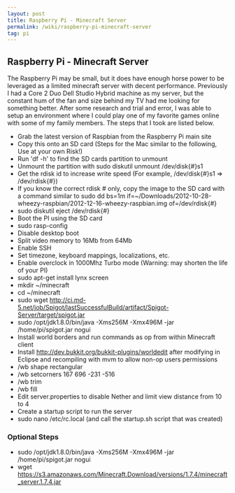 ```yaml
---
layout: post
title: Raspberry Pi - Minecraft Server
permalink: /wiki/raspberry-pi-minecraft-server
tag: pi
---
```


## Raspberry Pi - Minecraft Server
The Raspberry Pi may be small, but it does have enough horse power to be leveraged as a limited minecraft server with decent performance.  Previously I had a Core 2 Duo Dell Studio Hybrid machine as my server, but the constant hum of the fan and size behind my TV had me looking for something better.  After some research and trial and error, I was able to setup an environment where I could play one of my favorite games online with some of my family members.  The steps that I took are listed below. 

  * Grab the latest version of Raspbian from the Raspberry Pi main site
  * Copy this onto an SD card (Steps for the Mac similar to the following, Use at your own Risk!)
  * Run 'df -h' to find the SD cards partition to unmount
  * Unmount the partition with sudo diskutil unmount /dev/disk{#}s1
  * Get the rdisk id to increase write speed (For example, /dev/disk{#}s1 => /dev/rdisk{#})
  * If you know the correct rdisk # only, copy the image to the SD card with a command similar to sudo dd bs=1m if=~/Downloads/2012-10-28-wheezy-raspbian/2012-12-16-wheezy-raspbian.img of=/dev/rdisk{#}
  * sudo diskutil eject /dev/rdisk{#}
  * Boot the PI using the SD card
  * sudo rasp-config
  * Disable desktop boot
  * Split video memory to 16Mb from 64Mb
  * Enable SSH
  * Set timezone, keyboard mappings, localizations, etc.
  * Enable overclock in 1000Mhz Turbo mode (Warning: may shorten the life of your PI)
  * sudo apt-get install lynx screen
  * mkdir ~/minecraft
  * cd ~/minecraft
  * sudo wget http://ci.md-5.net/job/Spigot/lastSuccessfulBuild/artifact/Spigot-Server/target/spigot.jar
  * sudo /opt/jdk1.8.0/bin/java -Xms256M -Xmx496M -jar /home/pi/spigot.jar nogui
  * Install world borders and run commands as op from within Minecraft client
  * Install http://dev.bukkit.org/bukkit-plugins/worldedit after modifying in Eclipse and recompiling with mvm to allow non-op users permissions
  * /wb shape rectangular
  * /wb setcorners 167 696 -231 -516
  * /wb trim
  * /wb fill
  * Edit server.properties to disable Nether and limit view distance from 10 to 4
  * Create a startup script to run the server
  * sudo nano /etc/rc.local (and call the startup.sh script that was created)

### Optional Steps
  * sudo /opt/jdk1.8.0/bin/java -Xms256M -Xmx496M -jar /home/pi/spigot.jar nogui
  * wget https://s3.amazonaws.com/Minecraft.Download/versions/1.7.4/minecraft_server.1.7.4.jar


